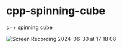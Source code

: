 # cpp-spinning-cube
c++ spinning cube



![Screen Recording 2024-06-30 at 17 18 08](https://github.com/natalieconan/cpp-spinning-cube/assets/85930254/df3748f5-fc6c-46cc-9981-a277cef7ca1a)

